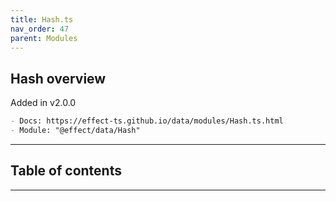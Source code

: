 ```yaml
---
title: Hash.ts
nav_order: 47
parent: Modules
---
```


## Hash overview

Added in v2.0.0

```md
- Docs: https://effect-ts.github.io/data/modules/Hash.ts.html
- Module: "@effect/data/Hash"
```

---

<h2 class="text-delta">Table of contents</h2>

---

